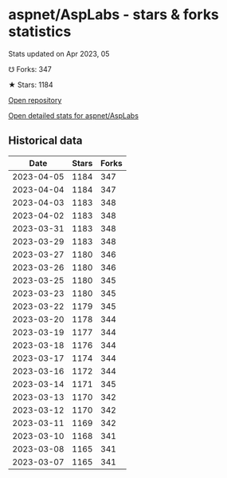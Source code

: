 # aspnet/AspLabs - stars & forks statistics

Stats updated on Apr 2023, 05

☋ Forks: 347

★ Stars: 1184

[Open repository](https://github.com/aspnet/AspLabs)

[Open detailed stats for aspnet/AspLabs](https://reviewgithub.com/rep/aspnet/AspLabs)

## Historical data
| Date | Stars | Forks |
|------|-------|-------|
| 2023-04-05 | 1184 | 347 | 
| 2023-04-04 | 1184 | 347 | 
| 2023-04-03 | 1183 | 348 | 
| 2023-04-02 | 1183 | 348 | 
| 2023-03-31 | 1183 | 348 | 
| 2023-03-29 | 1183 | 348 | 
| 2023-03-27 | 1180 | 346 | 
| 2023-03-26 | 1180 | 346 | 
| 2023-03-25 | 1180 | 345 | 
| 2023-03-23 | 1180 | 345 | 
| 2023-03-22 | 1179 | 345 | 
| 2023-03-20 | 1178 | 344 | 
| 2023-03-19 | 1177 | 344 | 
| 2023-03-18 | 1176 | 344 | 
| 2023-03-17 | 1174 | 344 | 
| 2023-03-16 | 1172 | 344 | 
| 2023-03-14 | 1171 | 345 | 
| 2023-03-13 | 1170 | 342 | 
| 2023-03-12 | 1170 | 342 | 
| 2023-03-11 | 1169 | 342 | 
| 2023-03-10 | 1168 | 341 | 
| 2023-03-08 | 1165 | 341 | 
| 2023-03-07 | 1165 | 341 | 

